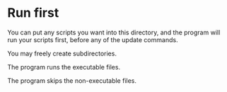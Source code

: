 # Run first

You can put any scripts you want into this directory, and the program
will run your scripts first, before any of the update commands.

You may freely create subdirectories.

The program runs the executable files.

The program skips the non-executable files.